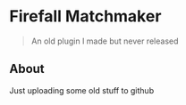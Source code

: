 # Firefall Matchmaker
> An old plugin I made but never released

## About
Just uploading some old stuff to github

